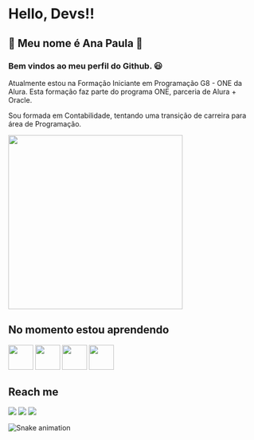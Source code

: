 # Hello, Devs!! 
## :diamond_shape_with_a_dot_inside: Meu nome é Ana Paula :diamond_shape_with_a_dot_inside:

### Bem vindos ao meu perfil do Github. 😃

Atualmente estou na Formação Iniciante em Programação G8 - ONE da Alura. 
Esta formação faz parte do programa ONE, parceria de Alura + Oracle.

Sou formada em Contabilidade, tentando uma transição de carreira para área de Programação.

<img src= "https://github-production-user-asset-6210df.s3.amazonaws.com/197705244/423772396-c5764f9a-f7cd-4cb4-93c0-a8215338e06b.png?X-Amz-Algorithm=AWS4-HMAC-SHA256&X-Amz-Credential=AKIAVCODYLSA53PQK4ZA%2F20250318%2Fus-east-1%2Fs3%2Faws4_request&X-Amz-Date=20250318T032054Z&X-Amz-Expires=300&X-Amz-Signature=be7409d4ff1e18bd0557308499852723bcc4d8077c433d2730d7e3bfceb78b46&X-Amz-SignedHeaders=host" width="350"/>

## No momento estou aprendendo 
<img src="https://cdn.jsdelivr.net/gh/devicons/devicon@latest/icons/javascript/javascript-original.svg" width="50" height="50"/> <img src="https://cdn.jsdelivr.net/gh/devicons/devicon@latest/icons/html5/html5-original-wordmark.svg" width="50" height="50"/> <img src="https://cdn.jsdelivr.net/gh/devicons/devicon@latest/icons/css3/css3-plain-wordmark.svg" width="50" height="50"/> <img src="https://cdn.jsdelivr.net/gh/devicons/devicon@latest/icons/github/github-original.svg" width="50" height="50" />
                                        
## Reach me 
                              
<div>
<a href="https://instagram.com/anapaulabridges" target="_blank"><img loading="lazy" src="https://img.shields.io/badge/-Instagram-%23E4405F?style=for-the-badge&logo=instagram&logoColor=white" target="_blank"></a> <a href = "mailto:anapaulabridges@gmail.com"><img loading="lazy" src="https://img.shields.io/badge/Gmail-D14836?style=for-the-badge&logo=gmail&logoColor=white" target="_blank"></a> <a href="https://www.linkedin.com/in/devanapaula" target="_blank"><img loading="lazy" src="https://img.shields.io/badge/-LinkedIn-%230077B5?style=for-the-badge&logo=linkedin&logoColor=white" target="_blank"></a>   
</div>

![Snake animation](https://github.com/anabridges/anabridges/blob/output/github-contribution-grid-snake.svg)

<!--
**anabridges/anabridges** is a ✨ _special_ ✨ repository because its `README.md` (this file) appears on your GitHub profile.

Here are some ideas to get you started:

- 🔭 I’m currently working on ...
- 🌱 I’m currently learning ...
- 👯 I’m looking to collaborate on ...
- 🤔 I’m looking for help with ...
- 💬 Ask me about ...
- 📫 How to reach me: ...
- 😄 Pronouns: ...
- ⚡ Fun fact: ...
-->
